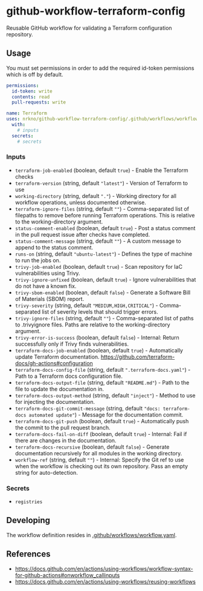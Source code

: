 # github-workflow-terraform-config

Reusable GitHub workflow for validating a Terraform configuration repository.

## Usage

You must set permissions in order to add the required id-token permissions which is off by default.

```yaml
permissions:
  id-token: write
  contents: read
  pull-requests: write

name: Terraform
uses: nrkno/github-workflow-terraform-config/.github/workflows/workflow.yaml@v4.0.0
  with:
    # inputs
  secrets:
    # secrets
```

<!-- autodoc start -->
### Inputs
- `terraform-job-enabled` (boolean, default `true`) - Enable the Terraform checks
- `terraform-version` (string, default `"latest"`) - Version of Terraform to use
- `working-directory` (string, default `"."`) - Working directory for all workflow operations, unless documented otherwise.
- `terraform-ignore-files` (string, default `""`) - Comma-separated list of filepaths to remove before running Terraform operations. This is relative to the working-directory argument.
- `status-comment-enabled` (boolean, default `true`) - Post a status comment in the pull request issue after checks have completed.
- `status-comment-message` (string, default `""`) - A custom message to append to the status comment.
- `runs-on` (string, default `"ubuntu-latest"`) - Defines the type of machine to run the jobs on.
- `trivy-job-enabled` (boolean, default `true`) - Scan repository for IaC vulnerabilities using Trivy.
- `trivy-ignore-unfixed` (boolean, default `true`) - Ignore vulnerabilities that do not have a known fix.
- `trivy-sbom-enabled` (boolean, default `false`) - Generate a Software Bill of Materials (SBOM) report.
- `trivy-severity` (string, default `"MEDIUM,HIGH,CRITICAL"`) - Comma-separated list of severity levels that should trigger errors.
- `trivy-ignore-files` (string, default `""`) - Comma-separated list of paths to .trivyignore files. Paths are relative to the working-directory argument.
- `trivy-error-is-success` (boolean, default `false`) - Internal: Return successfully only if Trivy finds vulnerabilities.
- `terraform-docs-job-enabled` (boolean, default `true`) - Automatically update Terraform documentation. https://github.com/terraform-docs/gh-actions#configuration
- `terraform-docs-config-file` (string, default `".terraform-docs.yaml"`) - Path to a Terraform docs configuration file.
- `terraform-docs-output-file` (string, default `"README.md"`) - Path to the file to update the documentation in.
- `terraform-docs-output-method` (string, default `"inject"`) - Method to use for injecting the documentation.
- `terraform-docs-git-commit-message` (string, default `"docs: terraform-docs automated update"`) - Message for the documentation commit.
- `terraform-docs-git-push` (boolean, default `true`) - Automatically push the commit to the pull request branch.
- `terraform-docs-fail-on-diff` (boolean, default `true`) - Internal: Fail if there are changes in the documentation.
- `terraform-docs-recursive` (boolean, default `false`) - Generate documentation recursively for all modules in the working directory.
- `workflow-ref` (string, default `""`) - Internal: Specify the Git ref to use when the workflow is checking out its own repository. Pass an empty string for auto-detection.

### Secrets
- `registries`
<!-- autodoc end -->

## Developing

The workflow definition resides in [.github/workflows/workflow.yaml](./.github/workflows/workflow.yaml).

## References

- https://docs.github.com/en/actions/using-workflows/workflow-syntax-for-github-actions#onworkflow_callinputs
- https://docs.github.com/en/actions/using-workflows/reusing-workflows
